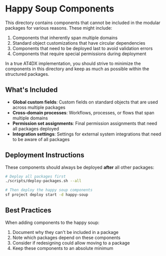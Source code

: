 # Happy Soup Components

This directory contains components that cannot be included in the modular packages for various reasons. These might include:

1. Components that inherently span multiple domains
2. Standard object customizations that have circular dependencies
3. Components that need to be deployed last to avoid validation errors
4. Components that require special permissions during deployment

In a true AT4DX implementation, you should strive to minimize the components in this directory and keep as much as possible within the structured packages.

## What's Included

- **Global custom fields**: Custom fields on standard objects that are used across multiple packages
- **Cross-domain processes**: Workflows, processes, or flows that span multiple domains
- **Permission set assignments**: Final permission assignments that need all packages deployed
- **Integration settings**: Settings for external system integrations that need to be aware of all packages

## Deployment Instructions

These components should always be deployed **after** all other packages:

```bash
# Deploy all packages first
./scripts/deploy-packages.sh --all

# Then deploy the happy soup components
sf project deploy start -d happy-soup
```

## Best Practices

When adding components to the happy soup:

1. Document why they can't be included in a package
2. Note which packages depend on these components
3. Consider if redesigning could allow moving to a package
4. Keep these components to an absolute minimum
